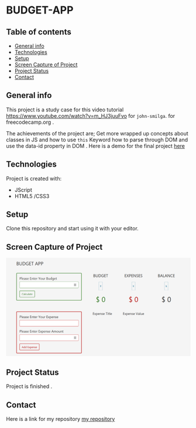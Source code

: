 # BUDGET-APP

## Table of contents

- [General info](#general-info)
- [Technologies](#technologies)
- [Setup](#setup)
- [Screen Capture of Project](#screen-capture-of-project)
- [Project Status](#project-status)
- [Contact](#contact)

## General info

This project is a study case for this video tutorial https://www.youtube.com/watch?v=m_HJ3juuFvo for `john-smilga`. for freecodecamp.org .

The achievements of the project are;
Get more wrapped up concepts about classes in JS and how to use `this` Keyword
how to parse through DOM and use the data-id property in DOM .
Here is a demo for the final project [here](https://rashaali84.github.io/budget-app/)

## Technologies

Project is created with:

- JScript
- HTML5 /CSS3

## Setup

Clone this repository and start using it with your editor.

## Screen Capture of Project

![Screenshot](shared-content/assets/img/budg.png)

## Project Status

Project is finished .

## Contact

Here is a link for my repository [my repository](https://rashaali84.github.io/)
